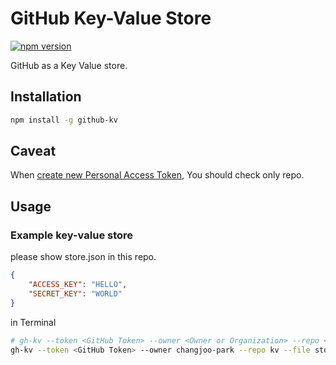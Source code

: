# GitHub Key-Value Store

[![npm version](https://badge.fury.io/js/github-kv.svg)](https://badge.fury.io/js/github-kv)

GitHub as a Key Value store.

## Installation

```bash
npm install -g github-kv
```

## Caveat


When [create new Personal Access Token](https://github.com/settings/tokens/new), You should check only repo.


## Usage

### Example key-value store

please show store.json in this repo.

```json
{
    "ACCESS_KEY": "HELLO",
    "SECRET_KEY": "WORLD"
}
```

in Terminal

```bash
# gh-kv --token <GitHub Token> --owner <Owner or Organization> --repo <REPO_NAME> --file <TARGET_FILENAME> --extract <OUTPUT_FILENAME>
gh-kv --token <GitHub Token> --owner changjoo-park --repo kv --file store.json --extract key.json
```
